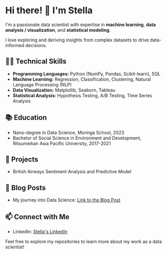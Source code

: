 # Hi there! 👋 I'm Stella

I'm a passionate data scientist with expertise in **machine learning**, **data analysis / visualization**, and **statistical modeling**. 

I love exploring and deriving insights from complex datasets to drive data-informed decisions.

## 🧑‍💻 Technical Skills

- **Programming Languages:** Python (NumPy, Pandas, Scikit-learn), SQL
- **Machine Learning:** Regression, Classification, Clustering, Natural Language Processing (NLP)
- **Data Visualization:** Matplotlib, Seaborn, Tableau
- **Statistical Analysis:** Hypothesis Testing, A/B Testing, Time Series Analysis

## 📚 Education

- Nano-degree in Data Science, Moringa School, 2023
- Bachelor of Social Science in Environment and Development, Ritsumeikan Asia Pacific University, 2017-2021

## 🚀 Projects

- British Airways Sentiment Analysis and Predictive Model

  
## 📝 Blog Posts

- My journey into Data Science: [Link to the Blog Post](https://stellacherotich.medium.com/my-journey-into-data-science-2900c568de29)

## 📫 Connect with Me

- LinkedIn: [Stella's LinkedIn](https://www.linkedin.com/in/stella-cherotich/)

Feel free to explore my repositories to learn more about my work as a data scientist!

